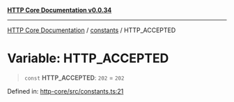 [**HTTP Core Documentation v0.0.34**](../../README.md)

***

[HTTP Core Documentation](../../modules.md) / [constants](../README.md) / HTTP\_ACCEPTED

# Variable: HTTP\_ACCEPTED

> `const` **HTTP\_ACCEPTED**: `202` = `202`

Defined in: [http-core/src/constants.ts:21](https://github.com/stonemjs/http-core/blob/1848d2cc8e9419d9e370ae707c528a45d3c2ac5a/src/constants.ts#L21)

